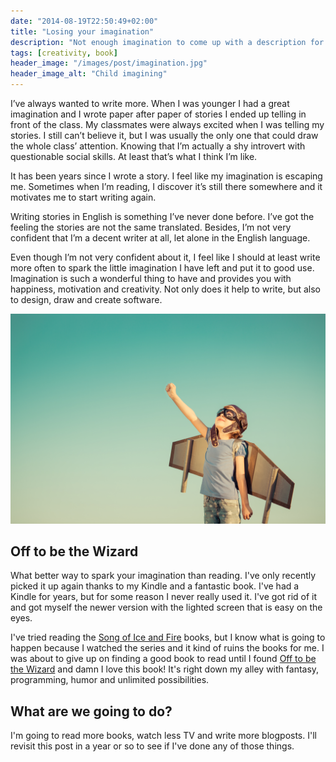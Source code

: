 ```yaml
---
date: "2014-08-19T22:50:49+02:00"
title: "Losing your imagination"
description: "Not enough imagination to come up with a description for this post"
tags: [creativity, book]
header_image: "/images/post/imagination.jpg"
header_image_alt: "Child imagining"
---
```


I’ve always wanted to write more. When I was younger I had a great imagination and I wrote paper after paper of stories I ended up telling in front of the class. My classmates were always excited when I was telling my stories. I still can’t believe it, but I was usually the only one that could draw the whole class’ attention. Knowing that I’m actually a shy introvert with questionable social skills. At least that’s what I think I’m like.

It has been years since I wrote a story. I feel like my imagination is escaping me. Sometimes when I’m reading, I discover it’s still there somewhere and it motivates me to start writing again.

Writing stories in English is something I’ve never done before. I’ve got the feeling the stories are not the same translated. Besides, I’m not very confident that I’m a decent writer at all, let alone in the English language.

Even though I’m not very confident about it, I feel like I should at least write more often to spark the little imagination I have left and put it to good use. Imagination is such a wonderful thing to have and provides you with happiness, motivation and creativity. Not only does it help to write, but also to design, draw and create software.

![Child imagining](/images/post/imagination.jpg)

## Off to be the Wizard

What better way to spark your imagination than reading. I've only recently picked it up again thanks to my Kindle and a fantastic book. I've had a Kindle for years, but for some reason I never really used it. I've got rid of it and got myself the newer version with the lighted screen that is easy on the eyes.

I've tried reading the [Song of Ice and Fire][thrones] books, but I know what is going to happen because I watched the series and it kind of ruins the books for me. I was about to give up on finding a good book to read until I found [Off to be the Wizard][wizard] and damn I love this book! It's right down my alley with fantasy, programming, humor and unlimited possibilities.

## What are we going to do?

I'm going to read more books, watch less TV and write more blogposts.
I'll revisit this post in a year or so to see if I've done any of those things.

[thrones]: https://en.wikipedia.org/wiki/A_Song_of_Ice_and_Fire
[wizard]: http://www.amazon.com/gp/product/B00EF8Z32I/ref=series_rw_dp_sw
